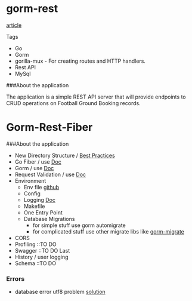 # gorm-rest

[article](https://levelup.gitconnected.com/build-a-rest-api-using-go-mysql-gorm-and-mux-a02e9a2865ee)

Tags

* Go
* Gorm
* gorilla-mux - For creating routes and HTTP handlers.
* Rest API
* MySql

###About the application

The application is a simple REST API server that will provide endpoints to CRUD operations on Football Ground Booking records.

# Gorm-Rest-Fiber

###About the application

* New Directory Structure / [Best Practices](https://github.com/golang-standards/project-layout)
* Go Fiber / use [Doc](https://docs.gofiber.io/api/middleware)
* Gorm / use [Doc](https://gorm.io/docs/update.html)
* Request Validation / use [Doc](https://github.com/go-ozzo/ozzo-validation)
* Environment
    * Env file [github](https://github.com/Entrio/subenv)
    * Config
    * Logging [Doc](https://github.com/rs/zerolog)
    * Makefile
    * One Entry Point
    * Database Migrations
        * for simple stuff use gorm automigrate
        * for complicated stuff use other migrate libs like [gorm-migrate](https://github.com/golang-migrate/migrate)
* CORS
* Profiling ::TO DO
* Swagger ::TO DO Last
* History / user logging
* Schema ::TO DO

### Errors

* database error utf8 problem [solution](https://stackoverflow.com/questions/1008287/illegal-mix-of-collations-mysql-error)